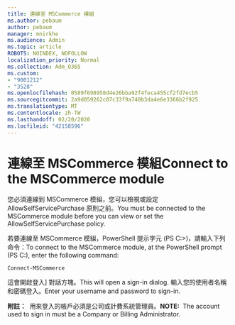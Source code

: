 ```yaml
---
title: 連線至 MSCommerce 模組
ms.author: pebaum
author: pebaum
manager: mnirkhe
ms.audience: Admin
ms.topic: article
ROBOTS: NOINDEX, NOFOLLOW
localization_priority: Normal
ms.collection: Adm_O365
ms.custom:
- "9001212"
- "3528"
ms.openlocfilehash: 0589f698958d4e26bba92f4feca455cf2fd7ecb5
ms.sourcegitcommit: 2a9d059262c07c33f9a740b3da4e6e3366b2f925
ms.translationtype: MT
ms.contentlocale: zh-TW
ms.lasthandoff: 02/20/2020
ms.locfileid: "42158596"
---
```

# <a name="connect-to-the-mscommerce-module"></a><span data-ttu-id="062ce-102">連線至 MSCommerce 模組</span><span class="sxs-lookup"><span data-stu-id="062ce-102">Connect to the MSCommerce module</span></span>

<span data-ttu-id="062ce-103">您必須連線到 MSCommerce 模組，您可以檢視或設定 AllowSelfServicePurchase 原則之前。</span><span class="sxs-lookup"><span data-stu-id="062ce-103">You must be connected to the MSCommerce module before you can view or set the AllowSelfServicePurchase policy.</span></span>  

<span data-ttu-id="062ce-104">若要連線至 MSCommerce 模組，PowerShell 提示字元 (PS C:>\)，請輸入下列命令：</span><span class="sxs-lookup"><span data-stu-id="062ce-104">To connect to the MSCommerce module, at the PowerShell prompt (PS C:\), enter the following command:</span></span>

`Connect-MSCommerce`

<span data-ttu-id="062ce-105">這會開啟登入] 對話方塊。</span><span class="sxs-lookup"><span data-stu-id="062ce-105">This will open a sign-in dialog.</span></span> <span data-ttu-id="062ce-106">輸入您的使用者名稱和密碼登入。</span><span class="sxs-lookup"><span data-stu-id="062ce-106">Enter your username and password to sign-in.</span></span>

<span data-ttu-id="062ce-107">**附註：**&nbsp;&nbsp;用來登入的帳戶必須是公司或計費系統管理員。</span><span class="sxs-lookup"><span data-stu-id="062ce-107">**NOTE:**&nbsp;&nbsp;The account used to sign in must be a Company or Billing Administrator.</span></span>
